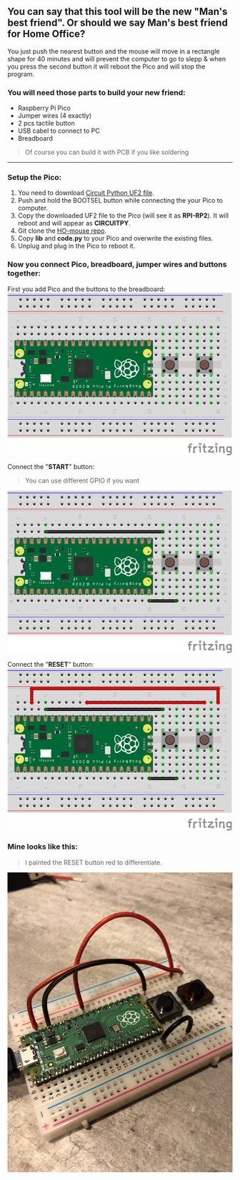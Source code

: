 ## You can say that this tool will be the new "Man's best friend". Or should we say Man's best friend for Home Office?

You just push the nearest button and the mouse will move in a rectangle shape for 40 minutes and will prevent the computer to go to slepp & when you press the second button it will reboot the Pico and will stop the program.

### You will need those parts to build your new friend:
- Raspberry Pi Pico
- Jumper wires (4 exactly)
- 2 pcs tactile button
- USB cabel to connect to PC
- Breadboard
> Of course you can build it with PCB if you like soldering



---



### Setup the Pico:

1. You need to download [Circuit Python UF2 file](https://circuitpython.org/board/raspberry_pi_pico/).
2. Push and hold the BOOTSEL button while connecting the your Pico to computer. 
3. Copy the downloaded UF2 file to the Pico (will see it as **RPI-RP2**). It will reboot and will appear as **CIRCUITPY**.
4. Git clone the [HO-mouse repo](https://github.com/smnkrisz/HO-mouse).
5. Copy **lib** and **code.py** to your Pico and overwrite the existing files.
6. Unplug and plug in the Pico to reboot it.

### Now you connect Pico, breadboard, jumper wires and buttons together:

First you add Pico and the buttons to the breadboard:
![](/pictures/pico1.png)

Connect the "**START**" button:
> You can use different GPIO if you want

![](/pictures/pico2.png)

Connect the "**RESET**" button:
![](/pictures/pico3.png)


### Mine looks like this: 
> I painted the RESET button red to differentiate.

![](/pictures/final_pico.jpg)